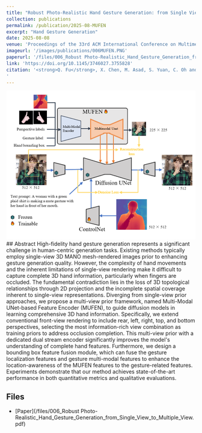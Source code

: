 ```yaml
---
title: "Robust Photo-Realistic Hand Gesture Generation: from Single View to Multiple View"
collection: publications
permalink: /publication/2025-08-MUFEN
excerpt: "Hand Gesture Generation"
date: 2025-08-08
venue: 'Proceedings of the 33rd ACM International Conference on Multimedia (ACM MM 2025)'
imageurl: '/images/publications/006MUFEN.PNG'
paperurl: '/files/006_Robust Photo-Realistic_Hand_Gesture_Generation_from_Single_View_to_Multiple_View.pdf'
link: 'https://doi.org/10.1145/3746027.3755828'
citation: '<strong>Q. Fu</strong>, X. Chen, M. Asad, S. Yuan, C. Oh and G. Slabaugh, "Robust Photo-Realistic Hand Gesture Generation: from Single View to Multiple View," in  Proceedings of the 33rd ACM International Conference on Multimedia, doi: 10.1145/3746027.3755828.
'
---
```

<center><img src = '/images/publications/006MUFEN.PNG'></center>
## Abstract
High-fidelity hand gesture generation represents a significant challenge in human-centric generation tasks. Existing methods typically employ single-view 3D MANO mesh-rendered images prior to enhancing gesture generation quality. However, the complexity of hand movements and the inherent limitations of single-view rendering make it difficult to capture complete 3D hand information, particularly when fingers are occluded. The fundamental contradiction lies in the loss of 3D topological relationships through 2D projection and the incomplete spatial coverage inherent to single-view representations. Diverging from single-view prior approaches, we propose a multi-view prior framework, named Multi-Modal UNet-based Feature Encoder (MUFEN), to guide diffusion models in learning comprehensive 3D hand information. Specifically, we extend conventional front-view rendering to include rear, left, right, top, and bottom perspectives, selecting the most information-rich view combination as training priors to address occlusion completion. This multi-view prior with a dedicated dual stream encoder significantly improves the model's understanding of complete hand features. Furthermore, we design a bounding box feature fusion module, which can fuse the gesture localization features and gesture multi-modal features to enhance the location-awareness of the MUFEN features to the gesture-related features. Experiments demonstrate that our method achieves state-of-the-art performance in both quantitative metrics and qualitative evaluations.

## Files
- [Paper](/files/006_Robust Photo-Realistic_Hand_Gesture_Generation_from_Single_View_to_Multiple_View.pdf)
